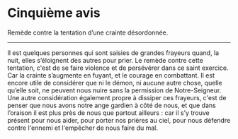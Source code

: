 # Cinquième avis

Remède contre la tentation d’une crainte désordonnée.

***

Il est quelques personnes qui sont saisies de grandes frayeurs quand, la nuit, elles s’éloignent des autres pour prier. Le remède contre cette tentation, c'est de se faire violence et de persévérer dans ce saint exercice. Car la crainte s’augmente en fuyant, et le courage en combattant. Il est encore utile de considérer que ni le démon, ni aucune autre chose, quelle qu’elle soit, ne peuvent nous nuire sans la permission de Notre-Seigneur. Une autre considération également propre à dissiper ces frayeurs, c'est de penser que nous avons notre ange gardien à côté de nous, et que dans l’oraison il est plus près de nous que partout ailleurs : car il s’y trouve présent pour nous aider, pour porter nos prières au ciel, pour nous défendre contre l'ennemi et l'empêcher de nous faire du mal.

